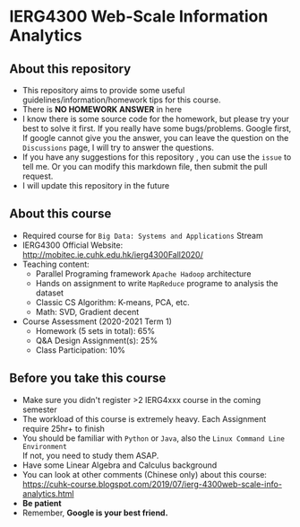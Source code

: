# IERG4300 Web-Scale Information Analytics
## About this repository 
- This repository aims to provide some useful guidelines/information/homework tips for this course. 
- There is **NO HOMEWORK ANSWER** in here
- I know there is some source code for the homework, but please try your best to solve it first. If you really have some bugs/problems. Google first, If google cannot give you the answer, you can leave the question on the `Discussions` page, I will try to answer the questions. 
- If you have any suggestions for this repository , you can use the `issue` to tell me. Or you can modify this markdown file, then submit the pull request. 
- I will update this repository in the future

## About this course
- Required course for `Big Data: Systems and Applications` Stream
- IERG4300 Official Website:   
http://mobitec.ie.cuhk.edu.hk/ierg4300Fall2020/
- Teaching content:    
    - Parallel Programing framework `Apache Hadoop` architecture
    - Hands on assignment to write `MapReduce` programe to analysis the dataset 
    - Classic CS Algorithm: K-means, PCA, etc. 
    - Math: SVD, Gradient decent
- Course Assessment (2020-2021 Term 1)
    - Homework (5 sets in total): 65%
    - Q&A Design Assignment(s): 25%
    - Class Participation: 10%

## Before you take this course
- Make sure you didn't register >2 IERG4xxx course in the coming semester
- The workload of this course is extremely heavy. Each Assignment require 25hr+ to finish
- You should be familiar with `Python` or `Java`, also the `Linux Command Line Environment`  
If not, you need to study them ASAP. 
- Have some Linear Algebra and Calculus background
- You can look at other comments (Chinese only) about this course:  
https://cuhk-course.blogspot.com/2019/07/ierg-4300web-scale-info-analytics.html
- **Be patient**
- Remember, **Google is your best friend.** 
